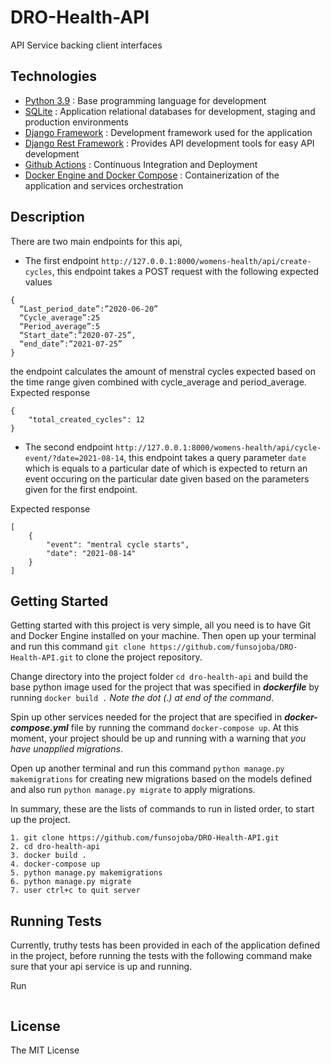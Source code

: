 # DRO-Health-API

API Service backing client interfaces

## Technologies

* [Python 3.9](https://python.org) : Base programming language for development
* [SQLite](https://www.sqlite.org/index.html) : Application relational databases for development, staging and production environments
* [Django Framework](https://www.djangoproject.com/) : Development framework used for the application
* [Django Rest Framework](https://www.django-rest-framework.org/) : Provides API development tools for easy API development
* [Github Actions](https://docs.github.com/en/free-pro-team@latest/actions) : Continuous Integration and Deployment
* [Docker Engine and Docker Compose](https://www.docker.com/) : Containerization of the application and services orchestration

## Description
There are two main endpoints for this api,
- The first endpoint `http://127.0.0.1:8000/womens-health/api/create-cycles`, this endpoint takes a POST request with the following expected values
```
{
  “Last_period_date”:”2020-06-20”
  “Cycle_average”:25
  “Period_average”:5
  “Start_date”:”2020-07-25”,
  “end_date”:”2021-07-25”
}
```
the endpoint calculates the amount of menstral cycles expected based on the time range given combined with cycle_average and period_average.
Expected response
```
{
    "total_created_cycles": 12
}
```

- The second endpoint `http://127.0.0.1:8000/womens-health/api/cycle-event/?date=2021-08-14`, this endpoint takes a query parameter `date` which is equals to a particular date of which is expected to return an event occuring on the particular date given based on the parameters given for the first endpoint.

Expected response
```
[
    {
        "event": "mentral cycle starts",
        "date": "2021-08-14"
    }
]
```
## Getting Started

Getting started with this project is very simple, all you need is to have Git and Docker Engine installed on your machine. Then open up your terminal and run this command `git clone https://github.com/funsojoba/DRO-Health-API.git` to clone the project repository.

Change directory into the project folder `cd dro-health-api` and build the base python image used for the project that was specified in ***dockerfile*** by running ` docker build . ` *Note the dot (.) at end of the command*.

Spin up other services needed for the project that are specified in ***docker-compose.yml*** file by running the command `docker-compose up`. At this moment, your project should be up and running with a warning that *you have unapplied migrations*.

Open up another terminal and run this command `python manage.py makemigrations` for creating new migrations based on the models defined and also run `python manage.py migrate` to apply migrations.

In summary, these are the lists of commands to run in listed order, to start up the project.

```docker
1. git clone https://github.com/funsojoba/DRO-Health-API.git
2. cd dro-health-api
3. docker build .
4. docker-compose up
5. python manage.py makemigrations
6. python manage.py migrate
7. user ctrl+c to quit server
```

## Running Tests

Currently, truthy tests has been provided in each of the application defined in the project, before running the tests with the following command make sure that your api service is up and running.

Run 
```docker-compose exec api python manage.py test DRO_project
```

## License

The MIT License 
